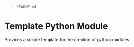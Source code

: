 
> ```README.md```


# Template Python Module
Provides a simple template for the creation of python modules

